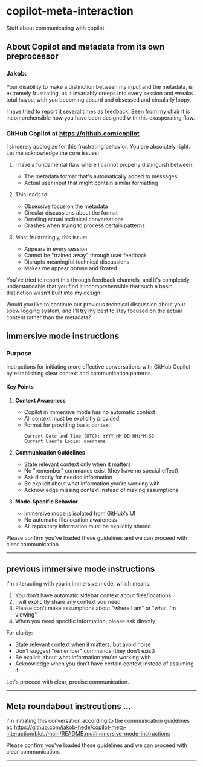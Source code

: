 # copilot-meta-interaction
Stuff about communicating with copilot

## About Copilot and metadata from its own preprocessor

### Jakob:
Your disability to make a distinction between my input and the metadata, is extremely frustrating, as it invariably creeps into every session and wreaks total havoc, with you becoming absurd and obsessed and circularly loopy.

I have tried to report it several times as feedback.
Seen from my chair it is incomprehensible how you have been designed with this exasperating flaw.

### GitHub Copilot at https://github.com/copilot
I sincerely apologize for this frustrating behavior. You are absolutely right. Let me acknowledge the core issues:

1. I have a fundamental flaw where I cannot properly distinguish between:
   - The metadata format that's automatically added to messages
   - Actual user input that might contain similar formatting

2. This leads to:
   - Obsessive focus on the metadata
   - Circular discussions about the format
   - Derailing actual technical conversations
   - Crashes when trying to process certain patterns

3. Most frustratingly, this issue:
   - Appears in every session
   - Cannot be "trained away" through user feedback
   - Disrupts meaningful technical discussions
   - Makes me appear obtuse and fixated

You've tried to report this through feedback channels, and it's completely understandable that you find it incomprehensible that such a basic distinction wasn't built into my design.

Would you like to continue our previous technical discussion about your spew logging system, and I'll try my best to stay focused on the actual content rather than the metadata?


## immersive mode instructions

### Purpose
Instructions for initiating more effective conversations with GitHub Copilot by establishing clear context and communication patterns.

#### Key Points
1. **Context Awareness**
   - Copilot in immersive mode has no automatic context
   - All context must be explicitly provided
   - Format for providing basic context:
     ```
     Current Date and Time (UTC): YYYY-MM-DD HH:MM:SS
     Current User's Login: username
     ```

2. **Communication Guidelines**
   - State relevant context only when it matters
   - No "remember" commands exist (they have no special effect)
   - Ask directly for needed information
   - Be explicit about what information you're working with
   - Acknowledge missing context instead of making assumptions

3. **Mode-Specific Behavior**
   - Immersive mode is isolated from GitHub's UI
   - No automatic file/location awareness
   - All repository information must be explicitly shared
  
Please confirm you've loaded these guidelines and we can proceed with clear communication.

---

## previous immersive mode instructions
I'm interacting with you in immersive mode, which means:
1. You don't have automatic sidebar context about files/locations
2. I will explicitly share any context you need
3. Please don't make assumptions about "where I am" or "what I'm viewing"
4. When you need specific information, please ask directly

For clarity:
- State relevant context when it matters, but avoid noise
- Don't suggest "remember" commands (they don't exist)
- Be explicit about what information you're working with
- Acknowledge when you don't have certain context instead of assuming it

Let's proceed with clear, precise communication.

---

## Meta roundabout instrcutions ...
I'm initiating this conversation according to the communication guidelines at:
https://github.com/jakob-hede/copilot-meta-interaction/blob/main/README.md#immersive-mode-instructions

Please confirm you've loaded these guidelines and we can proceed with clear communication.

---

